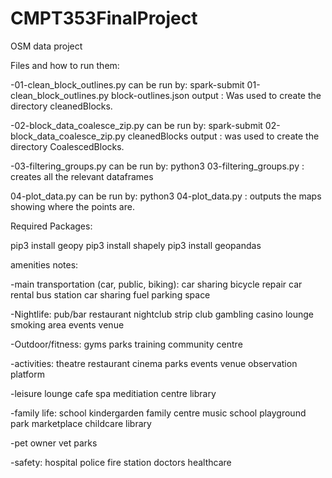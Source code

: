 # CMPT353FinalProject

OSM data project

Files and how to run them:

-01-clean_block_outlines.py can be run by: spark-submit 01-clean_block_outlines.py block-outlines.json output : Was used to create the directory cleanedBlocks.

-02-block_data_coalesce_zip.py can be run by: spark-submit 02-block_data_coalesce_zip.py cleanedBlocks output : was used to create the directory CoalescedBlocks.

-03-filtering_groups.py can be run by: python3 03-filtering_groups.py : creates all the relevant dataframes

04-plot_data.py can be run by: python3 04-plot_data.py : outputs the maps showing where the points are.

Required Packages:

pip3 install geopy
pip3 install shapely
pip3 install geopandas

amenities notes:

-main transportation (car, public, biking):
car sharing
bicycle repair
car rental
bus station
car sharing
fuel
parking space

-Nightlife:
pub/bar
restaurant
nightclub
strip club
gambling
casino
lounge
smoking area
events venue

-Outdoor/fitness:
gyms
parks
training
community centre

-activities:
theatre
restaurant
cinema
parks
events venue
observation platform

-leisure
lounge
cafe
spa
meditiation centre
library

-family life:
school
kindergarden
family centre
music school
playground
park
marketplace
childcare
library

-pet owner
vet
parks

-safety:
hospital
police
fire station
doctors
healthcare
